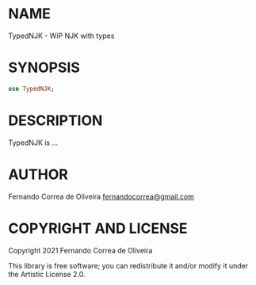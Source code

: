 NAME
====

TypedNJK - WiP NJK with types

SYNOPSIS
========

```raku
use TypedNJK;
```

DESCRIPTION
===========

TypedNJK is ...

AUTHOR
======

Fernando Correa de Oliveira <fernandocorrea@gmail.com>

COPYRIGHT AND LICENSE
=====================

Copyright 2021 Fernando Correa de Oliveira

This library is free software; you can redistribute it and/or modify it under the Artistic License 2.0.

